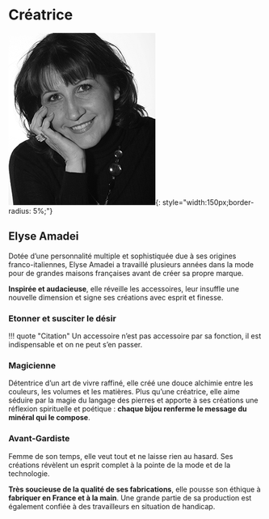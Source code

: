 # Créatrice

![Photo Elyse Amadei](assets/images/Photo-Elyse-Amadei-1.jpg){: style="width:150px;border-radius: 5%;"}


## Elyse Amadei

Dotée d’une personnalité multiple et sophistiquée due à ses origines franco-italiennes, Elyse Amadei a travaillé plusieurs années dans la mode pour de grandes maisons françaises avant de créer sa propre marque.

**Inspirée et audacieuse**, elle réveille les accessoires, leur insuffle une nouvelle dimension et signe ses créations avec esprit et finesse.

### Etonner et susciter le désir

!!! quote "Citation"
    Un accessoire n’est pas accessoire par sa fonction, il est indispensable et on ne peut s’en passer.

### Magicienne

Détentrice d’un art de vivre raffiné, elle créé une douce alchimie entre les couleurs, les volumes et les matières. Plus qu’une créatrice, elle aime séduire par la magie du langage des pierres et apporte à ses créations une réflexion spirituelle et poétique : **chaque bijou renferme le message du minéral qui le compose**.

### Avant-Gardiste

Femme de son temps, elle veut tout et ne laisse rien au hasard. Ses créations révèlent un esprit complet à la pointe de la mode et de la technologie.

**Très soucieuse de la qualité de ses fabrications**, elle pousse son éthique à **fabriquer en France et à la main**. Une grande partie de sa production est également confiée à des travailleurs en situation de handicap.
